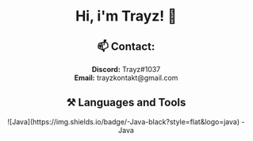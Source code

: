 <div align="center">
<h1>Hi, i'm Trayz! 👋</h2>
<h2>📫 Contact:</h2>
  <b>Discord:</b> Trayz#1037<br>
  <b>Email:</b> trayzkontakt@gmail.com<br>

<h2>⚒ Languages and Tools</h2>
  ![Java](https://img.shields.io/badge/-Java-black?style=flat&logo=java)
- Java
</div>
